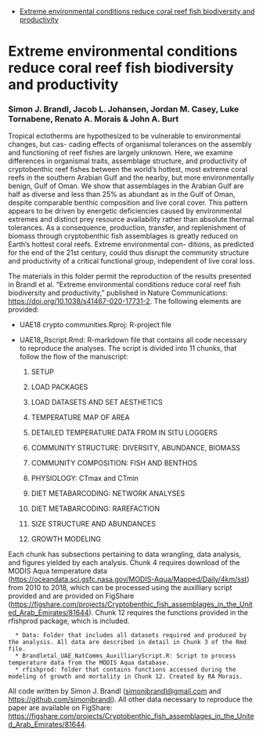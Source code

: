 -   [Extreme environmental conditions reduce coral reef fish
    biodiversity and
    productivity](#extreme-environmental-conditions-reduce-coral-reef-fish-biodiversity-and-productivity)

Extreme environmental conditions reduce coral reef fish biodiversity and productivity
=====================================================================================

### Simon J. Brandl, Jacob L. Johansen, Jordan M. Casey, Luke Tornabene, Renato A. Morais & John A. Burt

Tropical ectotherms are hypothesized to be vulnerable to environmental
changes, but cas- cading effects of organismal tolerances on the
assembly and functioning of reef fishes are largely unknown. Here, we
examine differences in organismal traits, assemblage structure, and
productivity of cryptobenthic reef fishes between the world’s hottest,
most extreme coral reefs in the southern Arabian Gulf and the nearby,
but more environmentally benign, Gulf of Oman. We show that assemblages
in the Arabian Gulf are half as diverse and less than 25% as abundant as
in the Gulf of Oman, despite comparable benthic composition and live
coral cover. This pattern appears to be driven by energetic deficiencies
caused by environmental extremes and distinct prey resource availability
rather than absolute thermal tolerances. As a consequence, production,
transfer, and replenishment of biomass through cryptobenthic fish
assemblages is greatly reduced on Earth’s hottest coral reefs. Extreme
environmental con- ditions, as predicted for the end of the 21st
century, could thus disrupt the community structure and productivity of
a critical functional group, independent of live coral loss.

The materials in this folder permit the reproduction of the results
presented in Brandl et al. “Extreme environmental conditions reduce
coral reef fish biodiversity and productivity,” published in Nature
Communications:
<a href="https://doi.org/10.1038/s41467-020-17731-2" class="uri">https://doi.org/10.1038/s41467-020-17731-2</a>.
The following elements are provided:

-   UAE18 crypto communities.Rproj: R-project file
-   UAE18\_Rscript.Rmd: R-markdown file that contains all code necessary
    to reproduce the analyses. The script is divided into 11 chunks,
    that follow the flow of the manuscript:

    1.  SETUP

    2.  LOAD PACKAGES

    3.  LOAD DATASETS AND SET AESTHETICS

    4.  TEMPERATURE MAP OF AREA

    5.  DETAILED TEMPERATURE DATA FROM IN SITU LOGGERS

    6.  COMMUNITY STRUCTURE: DIVERSITY, ABUNDANCE, BIOMASS

    7.  COMMUNITY COMPOSITION: FISH AND BENTHOS

    8.  PHYSIOLOGY: CTmax and CTmin

    9.  DIET METABARCODING: NETWORK ANALYSES

    10. DIET METABARCODING: RAREFACTION

    11. SIZE STRUCTURE AND ABUNDANCES

    12. GROWTH MODELING

Each chunk has subsections pertaining to data wrangling, data analysis,
and figures yielded by each analysis. Chunk 4 requires download of the
MODIS Aqua temperature data
(<a href="https://oceandata.sci.gsfc.nasa.gov/MODIS-Aqua/Mapped/Daily/4km/sst" class="uri">https://oceandata.sci.gsfc.nasa.gov/MODIS-Aqua/Mapped/Daily/4km/sst</a>)
from 2010 to 2018, which can be processed using the auxilliary script
provided and are provided on FigShare
(<a href="https://figshare.com/projects/Cryptobenthic_fish_assemblages_in_the_United_Arab_Emirates/81644" class="uri">https://figshare.com/projects/Cryptobenthic_fish_assemblages_in_the_United_Arab_Emirates/81644</a>).
Chunk 12 requires the functions provided in the rfishprod package, which
is included.

      * Data: Folder that includes all datasets required and produced by the analysis. All data are described in detail in Chunk 3 of the Rmd file.
      * Brandletal_UAE_NatComms_AuxilliaryScript.R: Script to process temperature data from the MODIS Aqua database.
      * rfishprod: folder that contains functions accessed during the modeling of growth and mortality in Chunk 12. Created by RA Morais. 
      

All code written by Simon J. Brandl
(<a href="mailto:simonjbrandl@gmail.com" class="email">simonjbrandl@gmail.com</a>
and
<a href="https://github.com/simonjbrandl" class="uri">https://github.com/simonjbrandl</a>).
All other data necessary to reproduce the paper are available on
FigShare:
<a href="https://figshare.com/projects/Cryptobenthic_fish_assemblages_in_the_United_Arab_Emirates/81644" class="uri">https://figshare.com/projects/Cryptobenthic_fish_assemblages_in_the_United_Arab_Emirates/81644</a>.
